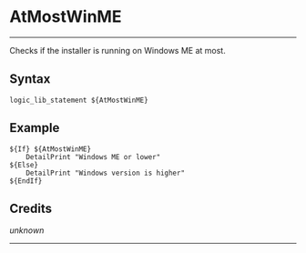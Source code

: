 # AtMostWinME

---

Checks if the installer is running on Windows ME at most.

## Syntax

	logic_lib_statement ${AtMostWinME}

## Example

	${If} ${AtMostWinME}
		DetailPrint "Windows ME or lower"
	${Else}
		DetailPrint "Windows version is higher"
	${EndIf}

## Credits

*unknown*

---
